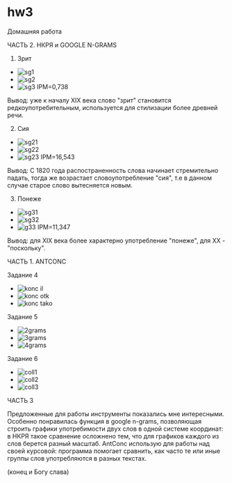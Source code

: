 # hw3
Домашняя работа

ЧАСТЬ 2. НКРЯ и GOOGLE N-GRAMS

1. Зрит
* ![sg1](https://user-images.githubusercontent.com/46749050/55622814-ebe12080-57a9-11e9-9334-db84c6cdc42e.png)
* ![sg2](https://user-images.githubusercontent.com/46749050/55623046-7d509280-57aa-11e9-965d-5c129e109adf.jpg)
* ![sg3](https://user-images.githubusercontent.com/46749050/55623197-f18b3600-57aa-11e9-993d-f519d715bd90.png)
IPM=0,738

Вывод: уже к началу XIX века слово "зрит" становится редкоупотребительным, используется для стилизации более древней речи.

2. Сия
* ![sg21](https://user-images.githubusercontent.com/46749050/55652929-a5191800-57f5-11e9-9778-9f360908c03a.png)
* ![sg22](https://user-images.githubusercontent.com/46749050/55651835-85ccbb80-57f2-11e9-8e0b-90cf4b5129f2.png)
* ![sg23](https://user-images.githubusercontent.com/46749050/55651836-85ccbb80-57f2-11e9-8a4d-941cedc29d75.png)
 IPM=16,543
 
Вывод: С 1820 года распостраненность слова начинает стремительно падать, тогда же возрастает словоупотребление "сия", т.е в данном случае старое слово вытесняется новым.

3. Понеже
* ![sg31](https://user-images.githubusercontent.com/46749050/55667815-05e23800-586a-11e9-9838-d5c98fce7749.png)
* ![sg32](https://user-images.githubusercontent.com/46749050/55667816-05e23800-586a-11e9-9661-6e740ffa6bd2.png)
* ![g33](https://user-images.githubusercontent.com/46749050/55667814-0549a180-586a-11e9-99a8-6ca2d82966a2.png)
IPM=11,347

Вывод: для XIX века более характерно употребление "понеже", для XX - "поскольку".

ЧАСТЬ 1. ANTCONC

Задание 4
* ![konc il](https://user-images.githubusercontent.com/46749050/55672235-6ccf1380-58a1-11e9-8983-336f99daf13f.png)
* ![konc otk](https://user-images.githubusercontent.com/46749050/55672236-6ccf1380-58a1-11e9-90cb-9f15a7981ac4.png)
* ![konc tako](https://user-images.githubusercontent.com/46749050/55672237-6ccf1380-58a1-11e9-8e12-aacda1725714.png)

Задание 5
* ![2grams](https://user-images.githubusercontent.com/46749050/55672656-3b0c7b80-58a6-11e9-94be-299bebd3f321.png)
* ![3grams](https://user-images.githubusercontent.com/46749050/55672657-3ba51200-58a6-11e9-8746-36137474210d.png)
* ![4grams](https://user-images.githubusercontent.com/46749050/55672658-3ba51200-58a6-11e9-8ce6-ee79b8435524.png)

Задание 6
* ![coll1](https://user-images.githubusercontent.com/46749050/55672865-c850cf80-58a8-11e9-8ae7-1d8e9d10bb08.png)
* ![coll2](https://user-images.githubusercontent.com/46749050/55672866-c850cf80-58a8-11e9-8f77-2d53413a59c1.png)
* ![coll3](https://user-images.githubusercontent.com/46749050/55672867-c850cf80-58a8-11e9-89a2-f975cf5f77bc.png)

ЧАСТЬ 3

Предложенные для работы инструменты показались мне интересными. Особенно понравилась функция в google n-grams, позволяющая строить графики употребимости двух слов в одной системе координат: в НКРЯ такое сравнение осложнено тем, что для графиков каждого из слов берется разный масштаб. AntConc использую для работы над своей курсовой: программа помогает сравнить, как часто те или иные группы слов употребляются в разных текстах.

(конец и Богу слава)
